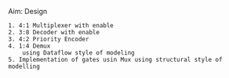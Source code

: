 Aim: Design

	1. 4:1 Multiplexer with enable
	2. 3:8 Decoder with enable
	3. 4:2 Priority Encoder
	4. 1:4 Demux
		using Dataflow style of modeling
	5. Implementation of gates usin Mux using structural style of
	modelling
